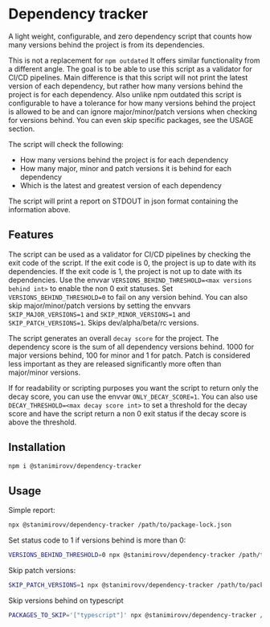 # Dependency tracker

A light weight, configurable, and zero dependency script that counts how many versions behind the project is from its dependencies.

This is not a replacement for `npm outdated` 
It offers similar functionality from a different angle. The goal is to be able to use this script as a validator for CI/CD pipelines.
Main difference is that this script will not print the latest version of each dependency, but rather how many versions behind the project is for each dependency.
Also unlike npm outdated this script is configurable to have a tolerance for how many versions behind the project is allowed to be and can ignore major/minor/patch versions when checking for versions behind.
You can even skip specific packages, see the USAGE section.

The script will check the following:
- How many versions behind the project is for each dependency
- How many major, minor and patch versions it is behind for each dependency
- Which is the latest and greatest version of each dependency

The script will print a report on STDOUT in json format containing the information above.

## Features

The script can be used as a validator for CI/CD pipelines by checking the exit code of the script.
If the exit code is 0, the project is up to date with its dependencies.
If the exit code is 1, the project is not up to date with its dependencies.
Use the envvar `VERSIONS_BEHIND_THRESHOLD=<max versions behind int>` to enable the non 0 exit statuses.
Set `VERSIONS_BEHIND_THRESHOLD=0` to fail on any version behind.
You can also skip major/minor/patch versions by setting the envvars `SKIP_MAJOR_VERSIONS=1` and `SKIP_MINOR_VERSIONS=1` and `SKIP_PATCH_VERSIONS=1`. 
Skips dev/alpha/beta/rc versions.

The script generates an overall `decay score` for the project.
The dependency score is the sum of all dependency versions behind.
1000 for major versions behind, 100 for minor and 1 for patch.
Patch is considered less important as they are released significantly more often than major/minor versions.

If for readability or scripting purposes you want the script to return only the decay score, you can use the envvar `ONLY_DECAY_SCORE=1`.
You can also use `DECAY_THRESHOLD=<max decay score int>` to set a threshold for the decay score and have the script return a non 0 exit status if the decay score is above the threshold.

## Installation
```bash
npm i @stanimirovv/dependency-tracker
```

## Usage

Simple report:
```bash
npx @stanimirovv/dependency-tracker /path/to/package-lock.json
```

Set status code to 1 if versions behind is more than 0:
```bash
VERSIONS_BEHIND_THRESHOLD=0 npx @stanimirovv/dependency-tracker /path/to/package-lock.json
```

Skip patch versions:
```bash
SKIP_PATCH_VERSIONS=1 npx @stanimirovv/dependency-tracker /path/to/package-lock.json
```

Skip versions behind on typescript
```bash
PACKAGES_TO_SKIP='["typescript"]' npx @stanimirovv/dependency-tracker /path/to/package-lock.json
```